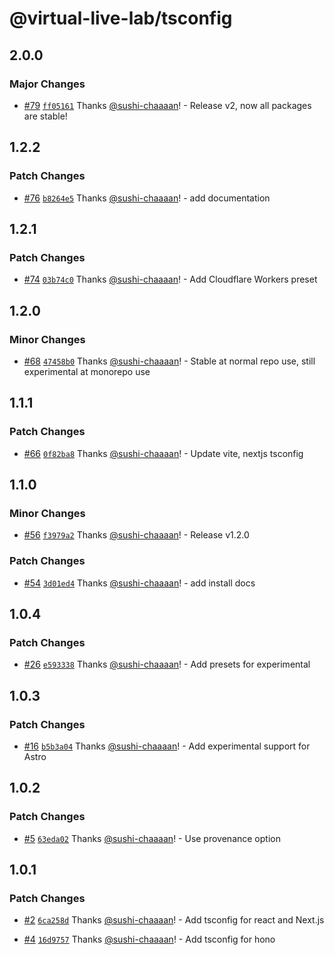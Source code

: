 # @virtual-live-lab/tsconfig

## 2.0.0

### Major Changes

- [#79](https://github.com/VirtualLiveLab/js-config/pull/79) [`ff05161`](https://github.com/VirtualLiveLab/js-config/commit/ff0516155090b34ebcc8319b7f30e34aa68375a6) Thanks [@sushi-chaaaan](https://github.com/sushi-chaaaan)! - Release v2, now all packages are stable!

## 1.2.2

### Patch Changes

- [#76](https://github.com/VirtualLiveLab/js-config/pull/76) [`b8264e5`](https://github.com/VirtualLiveLab/js-config/commit/b8264e5162fdee078d1505203411f83db0f50941) Thanks [@sushi-chaaaan](https://github.com/sushi-chaaaan)! - add documentation

## 1.2.1

### Patch Changes

- [#74](https://github.com/VirtualLiveLab/js-config/pull/74) [`03b74c0`](https://github.com/VirtualLiveLab/js-config/commit/03b74c0d4350e3c0d7923f1c34b5a200c8d31544) Thanks [@sushi-chaaaan](https://github.com/sushi-chaaaan)! - Add Cloudflare Workers preset

## 1.2.0

### Minor Changes

- [#68](https://github.com/VirtualLiveLab/js-config/pull/68) [`47458b0`](https://github.com/VirtualLiveLab/js-config/commit/47458b073d566bf4f331792a80b641ed1ce367af) Thanks [@sushi-chaaaan](https://github.com/sushi-chaaaan)! - Stable at normal repo use, still experimental at monorepo use

## 1.1.1

### Patch Changes

- [#66](https://github.com/VirtualLiveLab/js-config/pull/66) [`0f82ba8`](https://github.com/VirtualLiveLab/js-config/commit/0f82ba8eda74deeca136a427d9ccdd57fddcf155) Thanks [@sushi-chaaaan](https://github.com/sushi-chaaaan)! - Update vite, nextjs tsconfig

## 1.1.0

### Minor Changes

- [#56](https://github.com/VirtualLiveLab/js-config/pull/56) [`f3979a2`](https://github.com/VirtualLiveLab/js-config/commit/f3979a21cbfae2bd3cca34cbdb3b1475051b8251) Thanks [@sushi-chaaaan](https://github.com/sushi-chaaaan)! - Release v1.2.0

### Patch Changes

- [#54](https://github.com/VirtualLiveLab/js-config/pull/54) [`3d01ed4`](https://github.com/VirtualLiveLab/js-config/commit/3d01ed47b2f6c4f2eeefb44113c526427248b399) Thanks [@sushi-chaaaan](https://github.com/sushi-chaaaan)! - add install docs

## 1.0.4

### Patch Changes

- [#26](https://github.com/VirtualLiveLab/js-config/pull/26) [`e593338`](https://github.com/VirtualLiveLab/js-config/commit/e5933386ce1010ecd8778c014254a0f64952ecbe) Thanks [@sushi-chaaaan](https://github.com/sushi-chaaaan)! - Add presets for experimental

## 1.0.3

### Patch Changes

- [#16](https://github.com/VirtualLiveLab/js-config/pull/16) [`b5b3a04`](https://github.com/VirtualLiveLab/js-config/commit/b5b3a044301048e3958c9b6c6fffa244b8ee7af1) Thanks [@sushi-chaaaan](https://github.com/sushi-chaaaan)! - Add experimental support for Astro

## 1.0.2

### Patch Changes

- [#5](https://github.com/VirtualLiveLab/js-config/pull/5) [`63eda02`](https://github.com/VirtualLiveLab/js-config/commit/63eda02cc44137874f9bcfe3f3563de2911cbf3a) Thanks [@sushi-chaaaan](https://github.com/sushi-chaaaan)! - Use provenance option

## 1.0.1

### Patch Changes

- [#2](https://github.com/VirtualLiveLab/js-config/pull/2) [`6ca258d`](https://github.com/VirtualLiveLab/js-config/commit/6ca258d2100fd2f59991a37b689cfbd9ddea259b) Thanks [@sushi-chaaaan](https://github.com/sushi-chaaaan)! - Add tsconfig for react and Next.js

- [#4](https://github.com/VirtualLiveLab/js-config/pull/4) [`16d9757`](https://github.com/VirtualLiveLab/js-config/commit/16d9757f3856f791b55326144235f63f8be65e4a) Thanks [@sushi-chaaaan](https://github.com/sushi-chaaaan)! - Add tsconfig for hono
